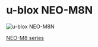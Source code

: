# u-blox NEO-M8N

![u-blox NEO-M8N](https://www.u-blox.com/sites/default/files/styles/product_full/public/products/NEO-M8.png?itok=PJa0Wosb)

[NEO-M8 series](https://www.u-blox.com/en/product/neo-m8-series)
